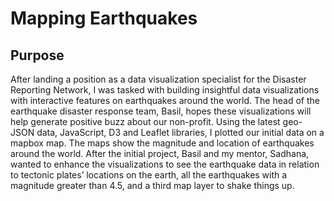 # Mapping Earthquakes
## Purpose
After landing a position as a data visualization specialist for the Disaster Reporting Network, I was tasked with building insightful data visualizations with interactive features on earthquakes around the world. The head of the earthquake disaster response team, Basil, hopes these visualizations will help generate positive buzz about our non-profit. Using the latest geo-JSON data, JavaScript, D3 and Leaflet libraries, I plotted our initial data on a mapbox map. The maps show the magnitude and location of earthquakes around the world. After the initial project, Basil and my mentor, Sadhana, wanted to enhance the visualizations to see the earthquake data in relation to tectonic plates’ locations on the earth, all the earthquakes with a magnitude greater than 4.5, and a third map layer to shake things up. 

